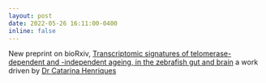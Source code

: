 ```yaml
---
layout: post
date: 2022-05-26 16:11:00-0400
inline: false
---
```


New preprint on bioRxiv, <a href="https://www.biorxiv.org/content/10.1101/2022.05.24.493215v2.full">Transcriptomic signatures of telomerase-dependent and -independent ageing, in the zebrafish gut and brain</a> a work driven by <a href="https://www.sheffield.ac.uk/medicine/people/oncology-metabolism/catarina-m-henriques">Dr Catarina Henriques</a>
